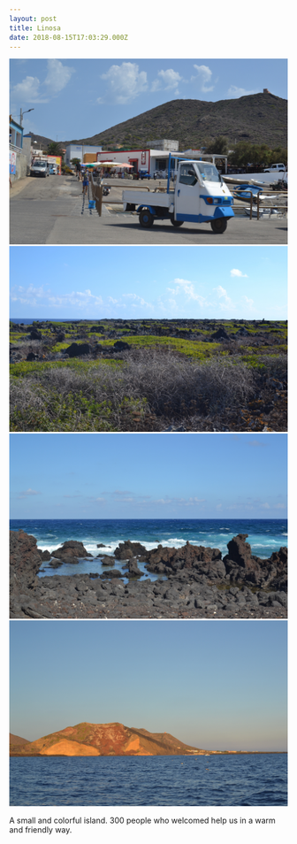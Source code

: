 ```yaml
---
layout: post
title: Linosa
date: 2018-08-15T17:03:29.000Z
---
```

 ![](/files/2019-10-26-linosa_0.jpg)
 ![](/files/2019-10-26-linosa_2.jpg)
 ![](/files/2019-10-26-linosa_3.jpg)
 ![](/files/2019-10-26-linosa_4.jpg)


A small and colorful island. 300 people who welcomed help us in a warm and friendly way.
